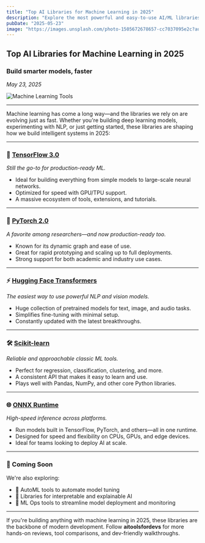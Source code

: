 ```yaml
---
title: "Top AI Libraries for Machine Learning in 2025"
description: "Explore the most powerful and easy-to-use AI/ML libraries transforming development."
pubDate: "2025-05-23"
image: "https://images.unsplash.com/photo-1505672678657-cc7037095e2c?auto=format&fit=crop&w=800&q=80"
---
```


## Top AI Libraries for Machine Learning in 2025  
### Build smarter models, faster  
*May 23, 2025*

![Machine Learning Tools](https://images.unsplash.com/photo-1505672678657-cc7037095e2c?auto=format&fit=crop&w=800&q=80)

---

Machine learning has come a long way—and the libraries we rely on are evolving just as fast. Whether you're building deep learning models, experimenting with NLP, or just getting started, these libraries are shaping how we build intelligent systems in 2025:

---

### 🧠 [TensorFlow 3.0](https://www.tensorflow.org/)  
*Still the go-to for production-ready ML.*

- Ideal for building everything from simple models to large-scale neural networks.  
- Optimized for speed with GPU/TPU support.  
- A massive ecosystem of tools, extensions, and tutorials.

---

### 🤖 [PyTorch 2.0](https://pytorch.org/)  
*A favorite among researchers—and now production-ready too.*

- Known for its dynamic graph and ease of use.  
- Great for rapid prototyping and scaling up to full deployments.  
- Strong support for both academic and industry use cases.

---

### ⚡ [Hugging Face Transformers](https://huggingface.co/transformers/)  
*The easiest way to use powerful NLP and vision models.*

- Huge collection of pretrained models for text, image, and audio tasks.  
- Simplifies fine-tuning with minimal setup.  
- Constantly updated with the latest breakthroughs.

---

### 🛠 [Scikit-learn](https://scikit-learn.org/)  
*Reliable and approachable classic ML tools.*

- Perfect for regression, classification, clustering, and more.  
- A consistent API that makes it easy to learn and use.  
- Plays well with Pandas, NumPy, and other core Python libraries.

---

### 🌐 [ONNX Runtime](https://onnxruntime.ai/)  
*High-speed inference across platforms.*

- Run models built in TensorFlow, PyTorch, and others—all in one runtime.  
- Designed for speed and flexibility on CPUs, GPUs, and edge devices.  
- Ideal for teams looking to deploy AI at scale.

---

### 🚀 Coming Soon

We're also exploring:
- 🧪 AutoML tools to automate model tuning  
- 🌟 Libraries for interpretable and explainable AI  
- 🧩 ML Ops tools to streamline model deployment and monitoring

---

If you're building anything with machine learning in 2025, these libraries are the backbone of modern development. Follow **aitoolsfordevs** for more hands-on reviews, tool comparisons, and dev-friendly walkthroughs.
